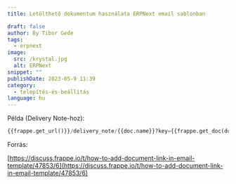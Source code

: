```yaml
---
title: Letölthető dokumentum használata ERPNext email sablonban

draft: false
author: By Tibor Gede
tags:
  - erpnext
image:
  src: /krystal.jpg
  alt: ERPNext
snippet: ""
publishDate: 2023-05-9 11:39
category:
  - telepítés-és-beállítás
language: hu
---
```


Példa (Delivery Note-hoz):

```python
{{frappe.get_url()}}/delivery_note/{{doc.name}}?key={{frappe.get_doc(doc.doctype, doc.name).get_signature()}}
```

Forrás:

[https://discuss.frappe.io/t/how-to-add-document-link-in-email-template/47853/6](https://discuss.frappe.io/t/how-to-add-document-link-in-email-template/47853/6)
